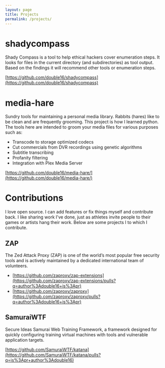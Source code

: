 ```yaml
---
layout: page
title: Projects
permalink: /projects/
---
```


# shadycompass

Shady Compass is a tool to help ethical hackers cover enumeration steps. It looks for files in the current directory (and subdirectories) as tool output. Based on the findings it will recommend other tools or enumeration steps.

[https://github.com/double16/shadycompass](https://github.com/double16/shadycompass)

# media-hare

Sundry tools for maintaining a personal media library. Rabbits (hares) like to be clean and are frequently grooming. This project is how I learned python. The tools here are intended to groom your media files for various purposes such as:
- Transcode to storage optimized codecs
- Cut commercials from DVR recordings using genetic algorithms
- Subtitle transcribing
- Profanity filtering
- Integration with Plex Media Server

[https://github.com/double16/media-hare/](https://github.com/double16/media-hare/)

# Contributions

I love open source. I can add features or fix things myself and contribute back. I like sharing work I've done, just as athletes invite people to their games or artists hang their work. Below are some projects I to which I contribute.

## ZAP

The Zed Attack Proxy (ZAP) is one of the world’s most popular free security tools and is actively maintained by a dedicated international team of volunteers.

- [https://github.com/zaproxy/zap-extensions](https://github.com/zaproxy/zap-extensions/pulls?q=author%3Adouble16+is%3Apr)
- [https://github.com/zaproxy/zaproxy](https://github.com/zaproxy/zaproxy/pulls?q=author%3Adouble16+is%3Apr)

## SamuraiWTF

Secure Ideas Samurai Web Training Framework, a framework designed for quickly configuring training virtual machines with tools and vulnerable application targets.

[https://github.com/SamuraiWTF/katana](https://github.com/SamuraiWTF/katana/pulls?q=is%3Apr+author%3Adouble16)
